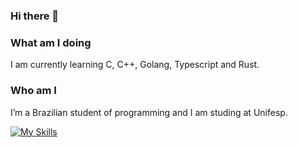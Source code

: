 ### Hi there 👋

### What am I doing
I am currently learning C, C++, Golang, Typescript and Rust.

### Who am I
I’m a Brazilian student of programming and I am studing at Unifesp.

[![My Skills](https://skillicons.dev/icons?i=py,java,cs,golang,js,ts,php,react,laravel,mysql,sqlite,unity,godot,dotnet,c,cpp,lua,bash,cmake,gradle,bots,flask,firebase,ruby&perline=8)](https://skillicons.dev)

